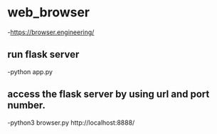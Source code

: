 # web_browser

-https://browser.engineering/

## run flask server
-python app.py

## access the flask server by using url and port number.
-python3 browser.py http://localhost:8888/
